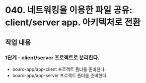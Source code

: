 # 040. 네트워킹을 이용한 파일 공유: client/server app. 아키텍처로 전환

## 작업 내용

### 1단계 - client/server 프로젝트로 분리한다.

- board-app/app-client 프로젝트 폴더를 준비한다.
- board-app/app-server 프로젝트 폴더를 준비한다.


